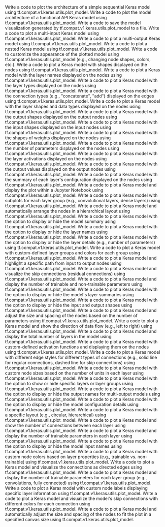 Write a code to plot the architecture of a simple sequential Keras model using tf.compat.v1.keras.utils.plot_model.
Write a code to plot the model architecture of a functional API Keras model using tf.compat.v1.keras.utils.plot_model.
Write a code to save the model visualization generated by tf.compat.v1.keras.utils.plot_model to a file.
Write a code to plot a multi-input Keras model using tf.compat.v1.keras.utils.plot_model.
Write a code to plot a multi-output Keras model using tf.compat.v1.keras.utils.plot_model.
Write a code to plot a nested Keras model using tf.compat.v1.keras.utils.plot_model.
Write a code to customize the appearance of the plotted model using tf.compat.v1.keras.utils.plot_model (e.g., changing node shapes, colors, etc.).
Write a code to plot a Keras model with shapes displayed on the nodes using tf.compat.v1.keras.utils.plot_model.
Write a code to plot a Keras model with the layer names displayed on the nodes using tf.compat.v1.keras.utils.plot_model.
Write a code to plot a Keras model with the layer types displayed on the nodes using tf.compat.v1.keras.utils.plot_model.
Write a code to plot a Keras model with the connection types (e.g., "concatenate", "add") displayed on the edges using tf.compat.v1.keras.utils.plot_model.
Write a code to plot a Keras model with the layer shapes and data types displayed on the nodes using tf.compat.v1.keras.utils.plot_model.
Write a code to plot a Keras model with the output shapes displayed on the output nodes using tf.compat.v1.keras.utils.plot_model.
Write a code to plot a Keras model with the input shapes displayed on the input nodes using tf.compat.v1.keras.utils.plot_model.
Write a code to plot a Keras model with the shapes of weights displayed on the nodes using tf.compat.v1.keras.utils.plot_model.
Write a code to plot a Keras model with the number of parameters displayed on the nodes using tf.compat.v1.keras.utils.plot_model.
Write a code to plot a Keras model with the layer activations displayed on the nodes using tf.compat.v1.keras.utils.plot_model.
Write a code to plot a Keras model with the output values displayed on the output nodes using tf.compat.v1.keras.utils.plot_model.
Write a code to plot a Keras model with the summary of each layer's configuration displayed on the nodes using tf.compat.v1.keras.utils.plot_model.
Write a code to plot a Keras model and display the plot within a Jupyter Notebook using tf.compat.v1.keras.utils.plot_model.
Write a code to plot a Keras model with subplots for each layer group (e.g., convolutional layers, dense layers) using tf.compat.v1.keras.utils.plot_model.
Write a code to plot a Keras model and automatically arrange the nodes in a hierarchical layout using tf.compat.v1.keras.utils.plot_model.
Write a code to plot a Keras model with the option to display or hide the model summary using tf.compat.v1.keras.utils.plot_model.
Write a code to plot a Keras model with the option to display or hide the layer names using tf.compat.v1.keras.utils.plot_model.
Write a code to plot a Keras model with the option to display or hide the layer details (e.g., number of parameters) using tf.compat.v1.keras.utils.plot_model.
Write a code to plot a Keras model with custom-defined layer groups and colors for each group using tf.compat.v1.keras.utils.plot_model.
Write a code to plot a Keras model and highlight a specific path from input to output nodes using tf.compat.v1.keras.utils.plot_model.
Write a code to plot a Keras model and visualize the skip connections (residual connections) using tf.compat.v1.keras.utils.plot_model.
Write a code to plot a Keras model and display the number of trainable and non-trainable parameters using tf.compat.v1.keras.utils.plot_model.
Write a code to plot a Keras model with the option to display or hide the model's layer summaries using tf.compat.v1.keras.utils.plot_model.
Write a code to plot a Keras model with the option to display or hide the input and output shapes using tf.compat.v1.keras.utils.plot_model.
Write a code to plot a Keras model and adjust the size and spacing of the nodes based on the number of parameters using tf.compat.v1.keras.utils.plot_model.
Write a code to plot a Keras model and show the direction of data flow (e.g., left to right) using tf.compat.v1.keras.utils.plot_model.
Write a code to plot a Keras model and display the total number of layers in the model using tf.compat.v1.keras.utils.plot_model.
Write a code to plot a Keras model with custom-defined activation functions and displaying them on the nodes using tf.compat.v1.keras.utils.plot_model.
Write a code to plot a Keras model with different edge styles for different types of connections (e.g., solid line for regular connections, dashed line for skip connections) using tf.compat.v1.keras.utils.plot_model.
Write a code to plot a Keras model with custom node sizes based on the number of units in each layer using tf.compat.v1.keras.utils.plot_model.
Write a code to plot a Keras model with the option to show or hide specific layers or layer groups using tf.compat.v1.keras.utils.plot_model.
Write a code to plot a Keras model with the option to display or hide the output names for multi-output models using tf.compat.v1.keras.utils.plot_model.
Write a code to plot a Keras model with the option to display or hide the model configuration details using tf.compat.v1.keras.utils.plot_model.
Write a code to plot a Keras model with a specific layout (e.g., circular, hierarchical) using tf.compat.v1.keras.utils.plot_model.
Write a code to plot a Keras model and show the number of connections between each layer using tf.compat.v1.keras.utils.plot_model.
Write a code to plot a Keras model and display the number of trainable parameters in each layer using tf.compat.v1.keras.utils.plot_model.
Write a code to plot a Keras model with the option to display or hide the model input names using tf.compat.v1.keras.utils.plot_model.
Write a code to plot a Keras model with custom node colors based on layer properties (e.g., trainable vs. non-trainable) using tf.compat.v1.keras.utils.plot_model.
Write a code to plot a Keras model and visualize the connections as directed edges using tf.compat.v1.keras.utils.plot_model.
Write a code to plot a Keras model and display the number of trainable parameters for each layer group (e.g., convolutions, fully connected) using tf.compat.v1.keras.utils.plot_model.
Write a code to plot a Keras model with custom node labels displaying specific layer information using tf.compat.v1.keras.utils.plot_model.
Write a code to plot a Keras model and visualize the model's skip connections with different colors for each connection using tf.compat.v1.keras.utils.plot_model.
Write a code to plot a Keras model and automatically adjust the size and spacing of the nodes to fit the plot in a specified canvas size using tf.compat.v1.keras.utils.plot_model.